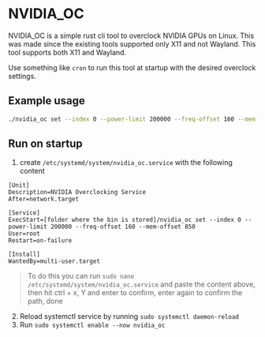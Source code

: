 # NVIDIA_OC
NVIDIA_OC is a simple rust cli tool to overclock NVIDIA GPUs on Linux. This was made since the existing tools supported only X11 and not Wayland. This tool supports both X11 and Wayland.

Use something like `cron` to run this tool at startup with the desired overclock settings.

## Example usage
```bash
./nvidia_oc set --index 0 --power-limit 200000 --freq-offset 160 --mem-offset 850
```

## Run on startup
1. create `/etc/systemd/system/nvidia_oc.service` with the following content
```service
[Unit]
Description=NVIDIA Overclocking Service
After=network.target

[Service]
ExecStart=[folder where the bin is stored]/nvidia_oc set --index 0 --power-limit 200000 --freq-offset 160 --mem-offset 850
User=root
Restart=on-failure

[Install]
WantedBy=multi-user.target
```
> To do this you can run `sudo nano /etc/systemd/system/nvidia_oc.service` and paste the content above, then hit ctrl + x, Y and enter to confirm, enter again to confirm the path, done

2. Reload systemctl service by running `sudo systemctl daemon-reload`
3. Run `sudo systemctl enable --now nvidia_oc`
